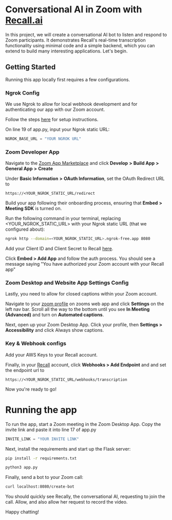 # Conversational AI in Zoom with [Recall.ai](https://www.recall.ai/)

In this project, we will create a conversational AI bot to listen and respond to Zoom participants. It demonstrates Recall's real-time transcription functionality using minimal code and a simple backend, which you can extend to build many interesting applications. Let's begin.

## Getting Started

Running this app locally first requires a few configurations.

### Ngrok Config
We use Ngrok to allow for local webhook development and for authenticating our app with our Zoom account. 

Follow the steps [here](https://docs.recall.ai/docs/local-webhook-development#ngrok-setup) for setup instructions. 

On line 19 of app.py, input your Ngrok static URL:

```python
NGROK_BASE_URL = "YOUR NGROK URL"
```

### Zoom Developer App

Navigate to the [Zoom App Marketplace](https://marketplace.zoom.us/) and click **Develop** **>** **Build App** **>** **General App** **>** **Create** 

Under **Basic Information** **>** **OAuth Information**, set the OAuth Redirect URL to 

`https://<YOUR_NGROK_STATIC_URL/redirect`

Build your app following their onboarding process, ensuring that **Embed** **>** **Meeting SDK** is turned on.

Run the following command in your terminal, replacing <YOUR_NGROK_STATIC_URL> with your Ngrok static URL (that we configured about):

```bash
ngrok http --domain=<YOUR_NGROK_STATIC_URL>.ngrok-free.app 8080
```
Add your Client ID and Client Secret to Recall [here](https://us-west-2.recall.ai/dashboard/platforms/zoom).

Click **Embed > Add App** and follow the auth process. You should see a message saying "You have authorized your Zoom account with your Recall app"

### Zoom Desktop and Website App Settings Config

Lastly, you need to allow for closed captions within your Zoom account. 

Navigate to your [zoom profile](https://zoom.us/profile) on zooms web app and click **Settings** on the left nav bar. Scroll all the way to the bottom until you see **In Meeting (Advanced)** and turn on **Automated captions**. 

Next, open up your Zoom Desktop App. Click your profile, then **Settings > Accessibility** and click Always show captions.

### Key & Webhook configs 

Add your AWS Keys to your Recall account. 

Finally, in your [Recall](https://api.recall.ai/dashboard/webhooks/) account, click **Webhooks > Add Endpoint** and and set the endpoint url to 

`https://<YOUR_NGROK_STATIC_URL/webhooks/transcription`

Now you're ready to go!

# Running the app

To run the app, start a Zoom meeting in the Zoom Desktop App. Copy the invite link and paste it into line 17 of app.py

```python
INVITE_LINK = "YOUR INVITE LINK"
```

Next, install the requirements and start up the Flask server:

```bash
pip install -r requirements.txt
```

```bash
python3 app.py
```

Finally, send a bot to your Zoom call:
```bash
curl localhost:8080/create-bot
```
You should quickly see Recally, the conversational AI, requesting to join the call. Allow, and also allow her request to record the video. 

Happy chatting!

